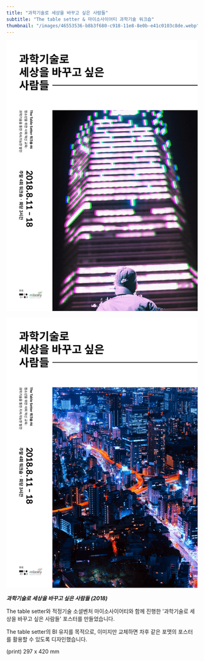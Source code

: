 ```yaml
---
title: "과학기술로 세상을 바꾸고 싶은 사람들"
subtitle: "The table setter & 마이소사이어티 과학기술 워크숍"
thumbnail: "/images/46553536-b8b3f680-c918-11e8-8e0b-e41c0103c8de.webp"
---
```


![과학 기술로 세상을 바꾸고 싶은 사람들 포스터. 모자를 쓴 사람이 높은 빌딩을 올려다보는 뒷모습 사진. 2018년 8월 11일부터 18일까지. 주말 4회 워크숍, 회당 3시간.](/images/46553536-b8b3f680-c918-11e8-8e0b-e41c0103c8de.webp)

![과학 기술로 세상을 바꾸고 싶은 사람들 포스터. 도시 야경 사진. 2018년 8월 11일부터 18일까지. 주말 4회 워크숍, 회당 3시간.](/images/46553537-b8b3f680-c918-11e8-92c4-1eb1479a4a15.webp)

_**과학기술로 세상을 바꾸고 싶은 사람들 (2018)**_

The table setter와 적정기술 소셜벤처 마이소사이어티와 함께 진행한 '과학기술로 세상을 바꾸고 싶은 사람들' 포스터를 만들었습니다.

The table setter의 BI 유지를 목적으로, 이미지만 교체하면 차후 같은 포맷의 포스터를 활용할 수 있도록 디자인했습니다.

(print) 297 x 420 mm
